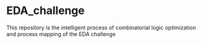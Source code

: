 # EDA_challenge
This repository is the intelligent process of combinatorial logic optimization and process mapping of the EDA challenge
